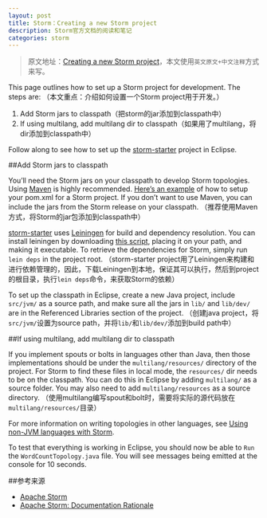 ```yaml
---
layout: post
title: Storm：Creating a new Storm project
description: Storm官方文档的阅读和笔记
categories: storm
---
```


> 原文地址：[Creating a new Storm project](http://storm.apache.org/documentation/Creating-a-new-Storm-project.html)，本文使用`英文原文+中文注释`方式来写。

This page outlines how to set up a Storm project for development. The steps are:
（本文重点：介绍如何设置一个Storm project用于开发。）

1. Add Storm jars to classpath（把storm的jar添加到classpath中）
1. If using multilang, add multilang dir to classpath（如果用了multilang，将dir添加到classpath中）

Follow along to see how to set up the [storm-starter](http://github.com/nathanmarz/storm-starter) project in Eclipse.

##Add Storm jars to classpath

You’ll need the Storm jars on your classpath to develop Storm topologies. Using [Maven](http://storm.apache.org/documentation/Maven.html) is highly recommended. [Here’s an example](https://github.com/nathanmarz/storm-starter/blob/master/m2-pom.xml) of how to setup your pom.xml for a Storm project. If you don’t want to use Maven, you can include the jars from the Storm release on your classpath.
（推荐使用Maven方式，将Storm的jar包添加到classpath中）


[storm-starter](http://github.com/nathanmarz/storm-starter) uses [Leiningen](http://github.com/technomancy/leiningen) for build and dependency resolution. You can install leiningen by downloading [this script](https://raw.github.com/technomancy/leiningen/stable/bin/lein), placing it on your path, and making it executable. To retrieve the dependencies for Storm, simply run `lein deps` in the project root.
（storm-starter project用了Leiningen来构建和进行依赖管理的，因此，下载Leiningen到本地，保证其可以执行，然后到project的根目录，执行`lein deps`命令，来获取Storm的依赖）

To set up the classpath in Eclipse, create a new Java project, include `src/jvm/` as a source path, and make sure all the jars in `lib/` and `lib/dev/` are in the Referenced Libraries section of the project.
（创建java project，将`src/jvm/`设置为source path，并将`lib/`和`lib/dev/`添加到build path中）


##If using multilang, add multilang dir to classpath

If you implement spouts or bolts in languages other than Java, then those implementations should be under the `multilang/resources/` directory of the project. For Storm to find these files in local mode, the `resources/` dir needs to be on the classpath. You can do this in Eclipse by adding `multilang/` as a source folder. You may also need to add `multilang/resources` as a source directory.
（使用multilang编写spout和bolt时，需要将实际的源代码放在`multilang/resources/`目录）

For more information on writing topologies in other languages, see [Using non-JVM languages with Storm](http://storm.apache.org/documentation/Using-non-JVM-languages-with-Storm.html).

To test that everything is working in Eclipse, you should now be able to `Run` the `WordCountTopology.java` file. You will see messages being emitted at the console for 10 seconds.

##参考来源

* [Apache Storm](http://storm.apache.org/)
* [Apache Storm: Documentation Rationale](http://storm.apache.org/documentation/Rationale.html)




[NingG]:    http://ningg.github.com  "NingG"
